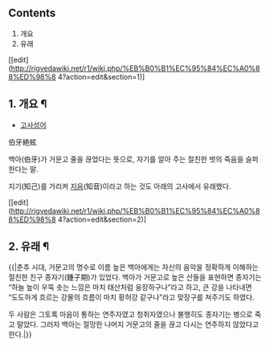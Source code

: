 ## Contents

    

1. 개요 
2. 유래 

[[edit](http://rigvedawiki.net/r1/wiki.php/%EB%B0%B1%EC%95%84%EC%A0%88%ED%98%8
4?action=edit&section=1)]

## 1. 개요 ¶

  

  * [고사성어](%EA%B3%A0%EC%82%AC%EC%84%B1%EC%96%B4.md)  

伯牙絶絃

  

백아(伯牙)가 거문고 줄을 끊었다는 뜻으로, 자기를 알아 주는 절친한 벗의 죽음을 슬퍼한다는 말.

  

지기(知己)를 가리켜 [지음](%EC%A7%80%EC%9D%8C.md)(知音)이라고 하는 것도 아래의 고사에서 유래했다.

  

[[edit](http://rigvedawiki.net/r1/wiki.php/%EB%B0%B1%EC%95%84%EC%A0%88%ED%98%8
4?action=edit&section=2)]

## 2. 유래 ¶

{{|춘추 시대, 거문고의 명수로 이름 높은 백아에게는 자신의 음악을 정확하게 이해하는 절친한 친구 종자기(鍾子期)가 있었다. 백아가
거문고로 높은 산들을 표현하면 종자기는 “하늘 높이 우뚝 솟는 느낌은 마치 태산처럼 웅장하구나”라고 하고, 큰 강을 나타내면 “도도하게
흐르는 강물의 흐름이 마치 황허강 같구나”라고 맞장구를 쳐주기도 하였다.

  

두 사람은 그토록 마음이 통하는 연주자였고 청취자였으나 불행히도 종자기는 병으로 죽고 말았다. 그러자 백아는 절망한 나머지 거문고의 줄을
끊고 다시는 연주하지 않았다고 한다.|}}

